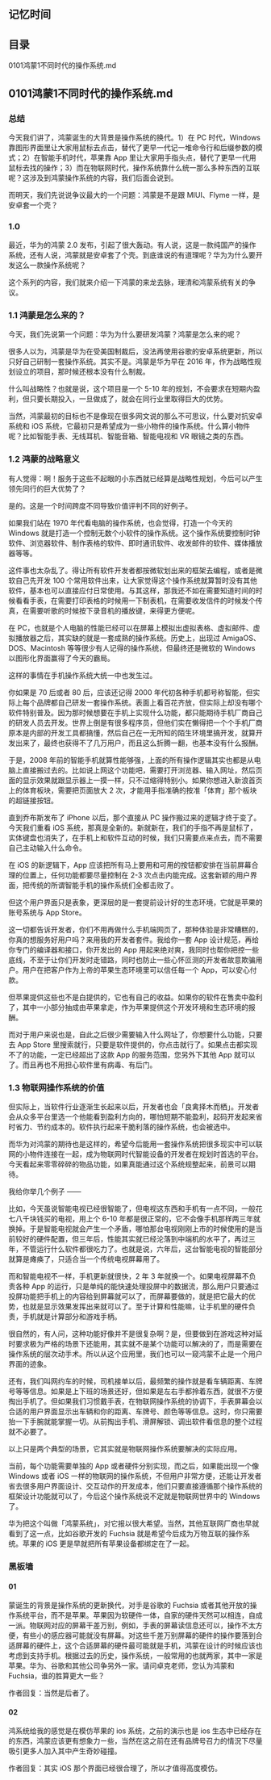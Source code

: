 ## 记忆时间

## 目录

0101鸿蒙1不同时代的操作系统.md

## 0101鸿蒙1不同时代的操作系统.md

### 总结

今天我们讲了，鸿蒙诞生的大背景是操作系统的换代。1）在 PC 时代，Windows 靠图形界面里让大家用鼠标去点击，替代了更早一代记一堆命令行和后缀参数的模式；2）在智能手机时代，苹果靠 App 里让大家用手指头点，替代了更早一代用鼠标去找的操作；3）而在物联网时代，操作系统靠什么统一那么多种东西的互联呢？这涉及到鸿蒙操作系统的内容，我们后面会说到。

而明天，我们先说说争议最大的一个问题：鸿蒙是不是跟 MIUI、Flyme 一样，是安卓套一个壳？

### 1.0

最近，华为的鸿蒙 2.0 发布，引起了很大轰动。有人说，这是一款纯国产的操作系统，还有人说，鸿蒙就是安卓套了个壳。到底谁说的有道理呢？华为为什么要开发这么一款操作系统呢？

这个系列的内容，我们就来介绍一下鸿蒙的来龙去脉，理清和鸿蒙系统有关的争议。

### 1.1 鸿蒙是怎么来的？

今天，我们先说第一个问题：华为为什么要研发鸿蒙？鸿蒙是怎么来的呢？

很多人以为，鸿蒙是华为在受美国制裁后，没法再使用谷歌的安卓系统更新，所以只好自己研制一套操作系统。其实不是。鸿蒙是华为早在 2016 年，作为战略性规划设立的项目，那时候还根本没有什么制裁。

什么叫战略性？也就是说，这个项目是一个 5-10 年的规划，不会要求在短期内盈利，但只要长期投入，一旦做成了，就会在同行业里取得巨大的优势。

当然，鸿蒙最初的目标也不是像现在很多网文说的那么不可思议，什么要对抗安卓系统和 iOS 系统，它最初只是希望成为一些小物件的操作系统。什么算小物件呢？比如智能手表、无线耳机、智能音箱、智能电视和 VR 眼镜之类的东西。

### 1.2 鸿蒙的战略意义

有人觉得：啊！服务于这些不起眼的小东西就已经算是战略性规划，今后可以产生领先同行的巨大优势了？

是的。这是一个时间跨度不同导致价值评判不同的好例子。

如果我们站在 1970 年代看电脑的操作系统，也会觉得，打造一个今天的 Windows 就是打造一个控制无数个小软件的操作系统。这个操作系统要控制时钟软件、浏览器软件、制作表格的软件、即时通讯软件、收发邮件的软件、媒体播放器等等。

这件事也太杂乱了。得让所有软件开发者都按微软划出来的框架去编程，或者是微软自己先开发 100 个常用软件出来，让大家觉得这个操作系统就算暂时没有其他软件，基本也可以直接应付日常使用。与其这样，那我还不如在需要知道时间的时候看看手表，在需要打印表格的时候用一下制表机，在需要收发信件的时候发个传真，在需要听歌的时候按下录音机的播放键，来得更方便呢。

在 PC，也就是个人电脑的性能已经可以在屏幕上模拟出虚拟表格、虚拟邮件、虚拟播放器之后，其实缺的就是一套成熟的操作系统。历史上，出现过 AmigaOS、DOS、Macintosh 等等很少有人记得的操作系统，但最终还是微软的 Windows 以图形化界面赢得了今天的霸局。

这样的事情在手机操作系统大统一中也发生过。

你如果是 70 后或者 80 后，应该还记得 2000 年代初各种手机都号称智能，但实际上每个品牌都自己研发一套操作系统。表面上看百花齐放，但实际上却没有哪个软件特别普及。因为那时候想要在手机上实现什么功能，都只能期待手机厂商自己的研发人员去开发。世界上倒是有很多程序员，但他们实在懒得把一个个手机厂商原本是内部的开发工具都搞懂，然后自己在一无所知的陌生环境里搞开发，就算开发出来了，最终也获得不了几万用户，而且这么折腾一翻，也基本没有什么报酬。

于是，2008 年前的智能手机就算性能够强，上面的所有操作逻辑其实也都是从电脑上直接搬过去的。比如说上网这个功能吧，需要打开浏览器、输入网址，然后页面的显示效果就跟显示器上一摸一样，只不过缩得特别小。如果你想进入新浪首页上的体育板块，需要把页面放大 2 次，才能用手指准确的按准「体育」那个板块的超链接按钮。

直到乔布斯发布了 iPhone 以后，那个直接从 PC 操作搬过来的逻辑才终于变了。今天我们重看 iOS 系统，那真是全新的。新就新在，我们的手指不再是鼠标了，实体键盘也消失了，在手机上和软件互动的时候，我们只需要点来点去，而不需要自己主动输入什么命令。

在 iOS 的新逻辑下，App 应该把所有马上要用和可用的按钮都安排在当前屏幕合理的位置上，任何功能都要尽量控制在 2-3 次点击内能完成。这套新颖的用户界面，把传统的所谓智能手机的操作系统们全都击败了。

但这个用户界面只是表象，更深层的是一套提前设计好的生态环境，它就是苹果的账号系统与 App Store。

这一切都告诉开发者，你们不用再做什么手机端网页了，那种体验是非常糟糕的，你真的想服务好用户吗？来用我的开发者套件。我给你一套 App 设计规范，再给你专门的编译器和接口，你开发出的 App 用起来绝对爽，我同时也帮你把控一些底线，不至于让你们开发时走错路，同时也防止一些心怀叵测的开发者故意欺骗用户。用户在把客户作为上帝的苹果生态环境里可以信任每一个 App，可以安心付款。

但苹果提供这些也不是白提供的，它也有自己的收益。如果你的软件在售卖中盈利了，其中一小部分抽成由苹果拿走，作为苹果提供这个开发环境和生态环境的报酬。

而对于用户来说也是，自此之后很少需要输入什么网址了，你想要什么功能，只要去 App Store 里搜索就行，只要是软件提供的，你点击就行了。如果点击都实现不了的功能，一定已经超出了这款 App 的服务范围，您另外下其他 App 就可以了。而且再也不用担心软件里有病毒、有后门。

### 1.3 物联网操作系统的价值

但实际上，当软件行业逐渐生长起来以后，开发者也会「良禽择木而栖」。开发者会从众多平台里选一个他能看到盈利方向的，哪怕短期不能盈利，起码开发起来省时省力、节约成本的。软件执行起来干脆利落的操作系统，也会被选中。

而华为对鸿蒙的期待也是这样的，希望今后能用一套操作系统把很多现实中可以联网的小物件连接在一起，成为物联网时代智能设备的开发者在规划时首选的平台。今天看起来零零碎碎的物品功能，如果真能通过这个系统规整起来，前景可以期待。

我给你举几个例子 ——

比如，今天虽说智能电视已经很智能了，但电视这东西和手机有一点不同，一般花七八千块钱买的电视，用上个 6-10 年都是很正常的，它不会像手机那样两三年就换掉。于是智能电视就会产生一个矛盾，哪怕那台电视刚刚上市的时候使用的是当前较好的硬件配置，但三年后，性能其实就已经沦落到中端机的水平了，再过三年，不管运行什么软件都很吃力了。也就是说，六年后，这台智能电视的智能部分就算是瘫痪了，只适合当一个传统电视屏幕用了。

而和智能电视不一样，手机更新就很快，2 年 3 年就换一个。如果电视屏幕不负责各种 App 的运行，只是单纯的能快速处理投屏中的数据流，那么用户只要通过投屏功能把手机上的内容给到屏幕就可以了，而屏幕要做的，就是把它最大的优势，也就是显示效果发挥出来就可以了。至于计算和性能嘛，让手机里的硬件负责，手机就是计算部分和游戏手柄。

很自然的，有人问，这种功能好像并不是很复杂啊？是，但要做到在游戏这种对延时要求极为严格的场景下还能用，其实就不是某个功能可以解决的了，而是需要在操作系统的层次动手术。所以从这个应用里，我们也可以一窥鸿蒙不止是一个用户界面的迹象。

还有，我们叫网约车的时候，司机接单以后，最频繁的操作就是看车辆距离、车牌号等等信息。如果是上下班的场景还好，但如果是左右手都拎着东西，就很不方便掏出手机了。但如果我们习惯戴手表，在物联网操作系统的协调下，手表屏幕会以合适的用户界面显示出车辆和你的距离、车牌号、颜色等等信息。这时，你只需要抬一下手腕就能掌握一切。从前掏出手机、滑屏解锁、调出软件看信息的整个过程就不必要了。

以上只是两个典型的场景，它其实就是物联网操作系统要解决的实际应用。

当前，每个功能需要单独的 App 或者硬件分别实现，而之后，如果能出现一个像 Windows 或者 iOS 一样的物联网的操作系统，不但用户非常方便，还能让开发者省去很多用户界面设计、交互动作的开发成本，他们只要直接遵循那个操作系统的框架设计功能就可以了，今后这个操作系统说不定就是物联网世界中的 Windows 了。

华为把这个叫做「鸿蒙系统」，对它报以很大希望。当然，其他互联网厂商也早就看到了这一点，比如谷歌开发的 Fuchsia 就是希望今后成为万物互联的操作系统。苹果的 iOS 更是早就把所有苹果设备都绑定在了一起。

### 黑板墙

#### 01

蒙诞生的背景是操作系统的更新换代，对手是谷歌的 Fuchsia 或者其他开放的操作系统平台，而不是苹果。苹果因为软硬件一体，自家的硬件天然可以相连，自成一派。物联网对应的屏幕干差万别，例如，手表的屏幕读信息还可以，操作不太方便，有些小的感应器可能就没有屏幕。对这些千差万别屏幕的硬件的操作要落到合适屏幕的硬件上，这个合适屏幕的硬件最可能就是手机，鸿蒙在设计的时候应该也考虑到支持手机。根据过去的历史，操作系统，一般常用的也就两家，其中一家是苹果。华为、谷歌和其他公司争另外一家。请问卓克老师，您认为鸿蒙和 Fuchsia，谁的胜算更大一些？

作者回复：当然是后者了。

#### 02

鸿系统给我的感觉是在模仿苹果的 ios 系统，之前的演示也是 ios 生态中已经存在的东西，鸿蒙应该更有想象力ー些，当然在这之前在还有品牌号召力的情況下尽量吸引更多人加入其中产生奇妙碰撞。

作者回复：其实 iOS 那个界面已经很合理了，所以才值得高度模仿。

